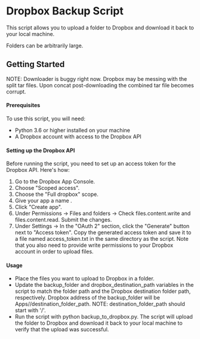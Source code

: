 # Dropbox Backup Script

This script allows you to upload a folder to Dropbox and download it back to your local machine. 

Folders can be arbitrarily large. 
## Getting Started
NOTE: Downloader is buggy right now. Dropbox may be messing with the split tar files. Upon concat post-downloading the combined tar file becomes corrupt.

#### Prerequisites
To use this script, you will need:

- Python 3.6 or higher installed on your machine
- A Dropbox account with access to the Dropbox API
#### Setting up the Dropbox API
Before running the script, you need to set up an access token for the Dropbox API. Here's how:

1. Go to the Dropbox App Console.
2. Choose "Scoped access".
3. Choose the "Full dropbox" scope.
4. Give your app a name <your-app-name>.
5. Click "Create app".
6. Under Permissions -> Files and folders -> Check files.content.write and files.content.read. Submit the changes.
6. Under Settings -> In the "OAuth 2" section, click the "Generate" button next to "Access token".
Copy the generated access token and save it to a file named access_token.txt in the same directory as the script.
Note that you also need to provide write permissions to your Dropbox account in order to upload files.

#### Usage
- Place the files you want to upload to Dropbox in a folder.
- Update the backup_folder and dropbox_destination_path variables in the script to match the folder path and the Dropbox destination folder path, respectively. Dropbox address of the backup_folder will be Apps/<your-app-name>/destination_folder_path. NOTE: destination_folder_path should start with '/'.
- Run the script with python backup_to_dropbox.py.
The script will upload the folder to Dropbox and download it back to your local machine to verify that the upload was successful.
